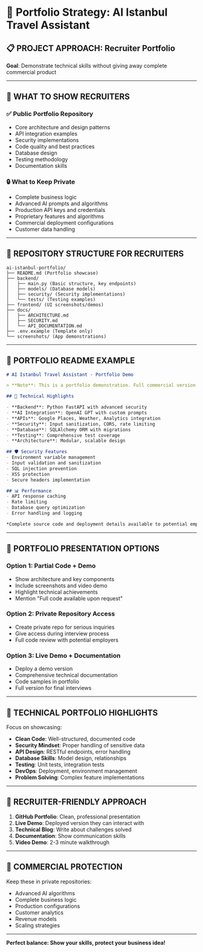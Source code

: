 # 🎯 Portfolio Strategy: AI Istanbul Travel Assistant

## 📋 **PROJECT APPROACH: Recruiter Portfolio**

**Goal**: Demonstrate technical skills without giving away complete commercial product

---

## 🏢 **WHAT TO SHOW RECRUITERS**

### ✅ **Public Portfolio Repository**
- Core architecture and design patterns
- API integration examples  
- Security implementations
- Code quality and best practices
- Database design
- Testing methodology
- Documentation skills

### 🔒 **What to Keep Private**
- Complete business logic
- Advanced AI prompts and algorithms
- Production API keys and credentials  
- Proprietary features and algorithms
- Commercial deployment configurations
- Customer data handling

---

## 📁 **REPOSITORY STRUCTURE FOR RECRUITERS**

```
ai-istanbul-portfolio/
├── README.md (Portfolio showcase)
├── backend/
│   ├── main.py (Basic structure, key endpoints)
│   ├── models/ (Database models)
│   ├── security/ (Security implementations)
│   └── tests/ (Testing examples)
├── frontend/ (UI screenshots/demos)
├── docs/
│   ├── ARCHITECTURE.md
│   ├── SECURITY.md
│   └── API_DOCUMENTATION.md
├── .env.example (Template only)
└── screenshots/ (App demonstrations)
```

---

## 📝 **PORTFOLIO README EXAMPLE**

```markdown
# AI Istanbul Travel Assistant - Portfolio Demo

> **Note**: This is a portfolio demonstration. Full commercial version available upon request.

## 🚀 Technical Highlights

- **Backend**: Python FastAPI with advanced security
- **AI Integration**: OpenAI GPT with custom prompts
- **APIs**: Google Places, Weather, Analytics integration  
- **Security**: Input sanitization, CORS, rate limiting
- **Database**: SQLAlchemy ORM with migrations
- **Testing**: Comprehensive test coverage
- **Architecture**: Modular, scalable design

## 🛡️ Security Features
- Environment variable management
- Input validation and sanitization
- SQL injection prevention
- XSS protection
- Secure headers implementation

## 📊 Performance
- API response caching
- Rate limiting
- Database query optimization
- Error handling and logging

*Complete source code and deployment details available to potential employers.*
```

---

## 🎨 **PORTFOLIO PRESENTATION OPTIONS**

### Option 1: **Partial Code + Demo**
- Show architecture and key components
- Include screenshots and video demo
- Highlight technical achievements
- Mention "Full code available upon request"

### Option 2: **Private Repository Access**  
- Create private repo for serious inquiries
- Give access during interview process
- Full code review with potential employers

### Option 3: **Live Demo + Documentation**
- Deploy a demo version
- Comprehensive technical documentation  
- Code samples in portfolio
- Full version for final interviews

---

## 🔧 **TECHNICAL PORTFOLIO HIGHLIGHTS**

Focus on showcasing:
- **Clean Code**: Well-structured, documented code
- **Security Mindset**: Proper handling of sensitive data
- **API Design**: RESTful endpoints, error handling
- **Database Skills**: Model design, relationships  
- **Testing**: Unit tests, integration tests
- **DevOps**: Deployment, environment management
- **Problem Solving**: Complex feature implementations

---

## 💼 **RECRUITER-FRIENDLY APPROACH**

1. **GitHub Portfolio**: Clean, professional presentation
2. **Live Demo**: Deployed version they can interact with
3. **Technical Blog**: Write about challenges solved
4. **Documentation**: Show communication skills
5. **Video Demo**: 2-3 minute walkthrough

---

## 🎯 **COMMERCIAL PROTECTION**

Keep these in private repositories:
- Advanced AI algorithms
- Complete business logic  
- Production configurations
- Customer analytics
- Revenue models
- Scaling strategies

---

**Perfect balance: Show your skills, protect your business idea!**
